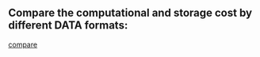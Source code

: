 ## Compare the computational and storage cost by different DATA formats:
[compare](https://github.com/sagarlimbu0/OCO2-OCO3/blob/main/static_data/file_format_compare.png)
